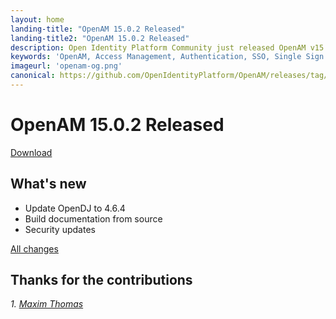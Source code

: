 ```yaml
---
layout: home
landing-title: "OpenAM 15.0.2 Released"
landing-title2: "OpenAM 15.0.2 Released"
description: Open Identity Platform Community just released OpenAM v15.0.2
keywords: 'OpenAM, Access Management, Authentication, SSO, Single Sign On, Open Identity Platform, Release, Documentation'
imageurl: 'openam-og.png'
canonical: https://github.com/OpenIdentityPlatform/OpenAM/releases/tag/15.0.2
---
```

# OpenAM 15.0.2 Released

[Download](https://github.com/OpenIdentityPlatform/OpenAM/releases/tag/15.0.2)

## What's new
* Update OpenDJ to 4.6.4 
* Build documentation from source
* Security updates
 
[All changes](https://github.com/OpenIdentityPlatform/OpenAM/compare/15.0.1...15.0.2)

## Thanks for the contributions

<i id="maximthomas"><i>1. <a href="https://github.com/maximthomas" target="_blank">Maxim Thomas</a></i>

